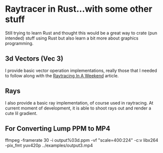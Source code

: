 # Raytracer in Rust...with some other stuff

Still trying to learn Rust and thought this would be a great way to crate (pun intended) stuff using
Rust but also learn a bit more about graphics programming.

## 3d Vectors (Vec 3)

I provide basic vector operation implementations, really those that I needed to follow along with
the [Raytracing In A Weekend](https://raytracing.github.io/books/RayTracingInOneWeekend.html) article.

## Rays

I also provide a basic ray implementation, of course used in raytracing.
At current moment of development, it is able to shoot rays out and render
a cute lil gradient.

## For Converting Lump PPM to MP4

ffmpeg -framerate 30 -i output%03d.ppm -vf "scale=400:224" -c:v libx264 -pix_fmt yuv420p ../examples/output3.mp4
